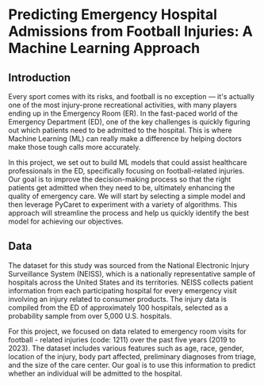 # Predicting Emergency Hospital Admissions from Football Injuries: A Machine Learning Approach

## Introduction

Every sport comes with its risks, and football is no exception — it's actually one of the most injury-prone recreational activities, with many players ending up in the Emergency Room (ER). In the fast-paced world of the Emergency Department (ED), one of the key challenges is quickly figuring out which patients need to be admitted to the hospital. This is where Machine Learning (ML) can really make a difference by helping doctors make those tough calls more accurately.

In this project, we set out to build ML models that could assist healthcare professionals in the ED, specifically focusing on football-related injuries. Our goal is to improve the decision-making process so that the right patients get admitted when they need to be, ultimately enhancing the quality of emergency care. We will start by selecting a simple model and then leverage PyCaret to experiment with a variety of algorithms. This approach will streamline the process and help us quickly identify the best model for achieving our objectives.

## Data

The dataset for this study was sourced from the National Electronic Injury Surveillance System (NEISS), which is a nationally representative sample of hospitals across the United States and its territories. NEISS collects patient information from each participating hospital for every emergency visit involving an injury related to consumer products. The injury data is compiled from the ED of approximately 100 hospitals, selected as a probability sample from over 5,000 U.S. hospitals.

For this project, we focused on data related to emergency room visits for football - related injuries (code: 1211) over the past five years (2019 to 2023). The dataset includes various features such as age, race, gender, location of the injury, body part affected, preliminary diagnoses from triage, and the size of the care center. Our goal is to use this information to predict whether an individual will be admitted to the hospital.

